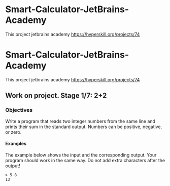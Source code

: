 # Smart-Calculator-JetBrains-Academy
This project jetbrains academy https://hyperskill.org/projects/74

# Smart-Calculator-JetBrains-Academy
This project jetbrains academy https://hyperskill.org/projects/74

## Work on project. Stage 1/7: 2+2
### Objectives
Write a program that reads two integer numbers from the same line and prints their sum in the standard output.
Numbers can be positive, negative, or zero.

#### Examples
The example below shows the input and the corresponding output. Your program should work in the same way.
Do not add extra characters after the output!

```shell
> 5 8
13
```
